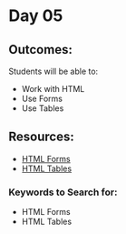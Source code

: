 # Day 05

## Outcomes:
Students will be able to:
- Work with HTML
- Use Forms
- Use Tables

## Resources:

* [HTML Forms](https://www.w3schools.com/html/html_forms.asp)
* [HTML Tables](https://www.w3schools.com/html/html_tables.asp)


### Keywords to Search for: 
* HTML Forms
* HTML Tables